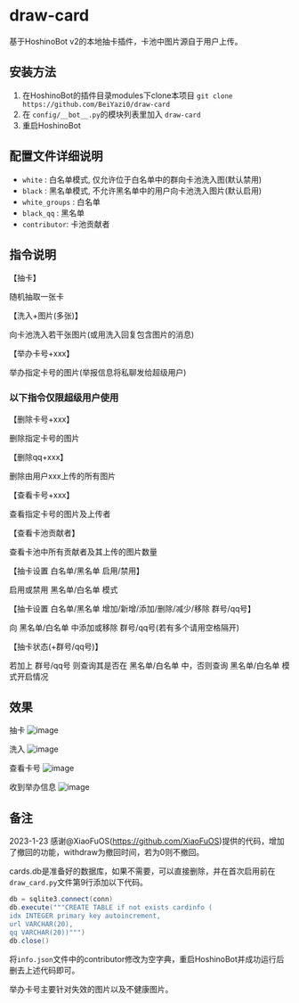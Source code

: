 # draw-card

基于HoshinoBot v2的本地抽卡插件，卡池中图片源自于用户上传。

## 安装方法

1. 在HoshinoBot的插件目录modules下clone本项目 `git clone https://github.com/BeiYazi0/draw-card`
2. 在 `config/__bot__.py`的模块列表里加入 `draw-card`
3. 重启HoshinoBot

## 配置文件详细说明

  - `white` : 白名单模式, 仅允许位于白名单中的群向卡池洗入图(默认禁用)
  - `black` : 黑名单模式, 不允许黑名单中的用户向卡池洗入图片(默认启用)
  - `white_groups` : 白名单
  - `black_qq` : 黑名单
  - `contributor`: 卡池贡献者

## 指令说明

【抽卡】

随机抽取一张卡

【洗入+图片(多张)】

向卡池洗入若干张图片(或用洗入回复包含图片的消息)

【举办卡号+xxx】 

举办指定卡号的图片(举报信息将私聊发给超级用户)

### 以下指令仅限超级用户使用

【删除卡号+xxx】

删除指定卡号的图片

【删除qq+xxx】

删除由用户xxx上传的所有图片

【查看卡号+xxx】

查看指定卡号的图片及上传者

【查看卡池贡献者】

查看卡池中所有贡献者及其上传的图片数量

【抽卡设置 白名单/黑名单 启用/禁用】

启用或禁用 黑名单/白名单 模式

【抽卡设置 白名单/黑名单 增加/新增/添加/删除/减少/移除 群号/qq号】

向 黑名单/白名单 中添加或移除 群号/qq号(若有多个请用空格隔开)

【抽卡状态(+群号/qq号)】

若加上 群号/qq号 则查询其是否在  黑名单/白名单 中，否则查询 黑名单/白名单 模式开启情况

## 效果

抽卡
![image](https://github.com/BeiYazi0/draw-card/blob/main/test/card_choice.png)

洗入
![image](https://github.com/BeiYazi0/draw-card/blob/main/test/card_update.png)

查看卡号
![image](https://github.com/BeiYazi0/draw-card/blob/main/test/card_check.png)

收到举办信息
![image](https://github.com/BeiYazi0/draw-card/blob/main/test/card_against.png)

## 备注

2023-1-23 感谢@XiaoFuOS(https://github.com/XiaoFuOS)提供的代码，增加了撤回的功能，withdraw为撤回时间，若为0则不撤回。

cards.db是准备好的数据库，如果不需要，可以直接删除，并在首次启用前在`draw_card.py`文件第9行添加以下代码。
```powershell
db = sqlite3.connect(conn)
db.execute("""CREATE TABLE if not exists cardinfo (
idx INTEGER primary key autoincrement,
url VARCHAR(20),
qq VARCHAR(20))""")
db.close()
```
将`info.json`文件中的contributor修改为空字典，重启HoshinoBot并成功运行后删去上述代码即可。

举办卡号主要针对失效的图片以及不健康图片。
